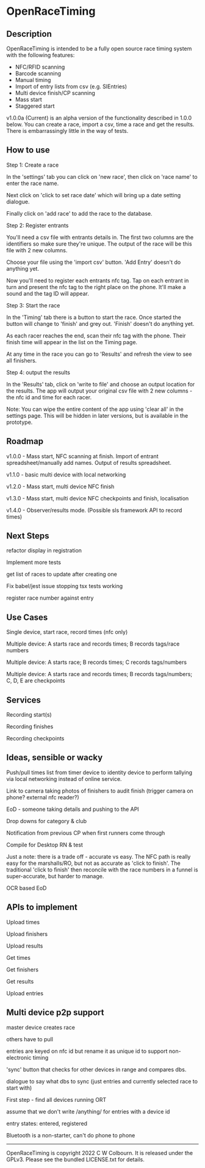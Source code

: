 # OpenRaceTiming

## Description
OpenRaceTiming is intended to be a fully open source race timing system with the following features:

* NFC/RFID scanning
* Barcode scanning
* Manual timing
* Import of entry lists from csv (e.g. SIEntries)
* Multi device finish/CP scanning
* Mass start
* Staggered start

v1.0.0a (Current) is an alpha version of the functionality described in 1.0.0 below. You can create
a race, import a csv, time a race and get the results. There is embarrassingly little in the way of
tests.

## How to use

Step 1: Create a race

In the 'settings' tab you can click on 'new race', then click on 'race name' to enter the race name.

Next click on 'click to set race date' which will bring up a date setting dialogue.

Finally click on 'add race' to add the race to the database.

Step 2: Register entrants

You'll need a csv file with entrants details in. The first two columns are the identifiers so
make sure they're unique. The output of the race will be this file with 2 new columns.

Choose your file using the 'import csv' button. 'Add Entry' doesn't do anything yet.

Now you'll need to register each entrants nfc tag. Tap on each entrant in turn and present the nfc
tag to the right place on the phone. It'll make a sound and the tag ID will appear.

Step 3: Start the race

In the 'Timing' tab there is a button to start the race. Once started the button will change to 
'finish' and grey out. 'Finish' doesn't do anything yet.

As each racer reaches the end, scan their nfc tag with the phone. Their finish time will appear in
the list on the Timing page.

At any time in the race you can go to 'Results' and refresh the view to see all finishers.

Step 4: output the results

In the 'Results' tab, click on 'write to file' and choose an output location for the results. The 
app will output your original csv file with 2 new columns - the nfc id and time for each racer.

Note: You can wipe the entire content of the app using 'clear all' in the settings page. This will be
hidden in later versions, but is available in the prototype.


## Roadmap

v1.0.0 - Mass start, NFC scanning at finish. Import of entrant spreadsheet/manually
  add names. Output of results spreadsheet.

v1.1.0 - basic multi device with local networking

v1.2.0 - Mass start, multi device NFC finish

v1.3.0 - Mass start, multi device NFC checkpoints and finish, localisation

v1.4.0 - Observer/results mode. (Possible sls framework API to record times)

## Next Steps

refactor display in registration

Implement more tests

get list of races to update after creating one

Fix babel/jest issue stopping tsx tests working

register race number against entry


## Use Cases

Single device, start race, record times (nfc only)

Multiple device: A starts race and records times; B records tags/race numbers

Multiple device: A starts race; B records times; C records tags/numbers

Multiple device: A starts race and records times; B records tags/numbers; C, D, E are checkpoints

## Services

Recording start(s)

Recording finishes

Recording checkpoints


## Ideas, sensible or wacky

Push/pull times list from timer device to identity device to perform tallying via local networking
instead of online service. 

Link to camera taking photos of finishers to audit finish (trigger camera on phone? external nfc reader?)

EoD - someone taking details and pushing to the API

Drop downs for category & club

Notification from previous CP when first runners come through

Compile for Desktop RN & test

Just a note: there is a trade off - accurate vs easy. The NFC path is really easy for the 
 marshalls/RO, but not as accurate as 'click to finish'. The traditional 'click to finish' then
 reconcile with the race numbers in a funnel is super-accurate, but harder to manage.

OCR based EoD

## APIs to implement

Upload times

Upload finishers

Upload results

Get times

Get finishers

Get results

Upload entries


## Multi device p2p support

master device creates race

others have to pull

entries are keyed on nfc id but rename it as unique id to support non-electronic timing

'sync' button that checks for other devices in range and compares dbs.

dialogue to say what dbs to sync (just entries and currently selected race to start with)

First step - find all devices running ORT

assume that we don't write /anything/ for entries with a device id

entry states: entered, registered

Bluetooth is a non-starter, can't do phone to phone

-----------------------------------------------------------------------------
OpenRaceTiming is copyright 2022 C W Colbourn. It is released under the GPLv3.
Please see the bundled LICENSE.txt for details.
